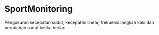 # SportMonitoring
Pengukuran kecepatan sudut, kecepatan linear, frekuensi langkah kaki dan perubahan sudut ketika berlari
